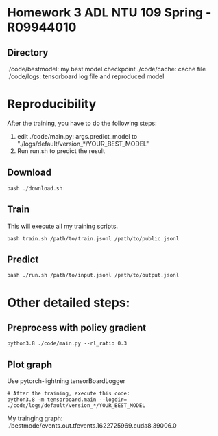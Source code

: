 # Homework 3 ADL NTU 109 Spring - R09944010

## Directory
./code/bestmodel: my best model checkpoint
./code/cache: cache file 
./code/logs: tensorboard log file and reproduced model

# Reproducibility
After the training, you have to do the following steps:
1. edit ./code/main.py:  args.predict_model to "./logs/default/version_*/YOUR_BEST_MODEL"
2. Run run.sh to predict the result


## Download
```shell
bash ./download.sh
```

## Train
This will execute all my training scripts.
```shell
bash train.sh /path/to/train.jsonl /path/to/public.jsonl
```

## Predict
```shell
bash ./run.sh /path/to/input.jsonl /path/to/output.jsonl
```


# Other detailed steps:

## Preprocess with policy gradient
```shell
python3.8 ./code/main.py --rl_ratio 0.3
```

## Plot graph
Use pytorch-lightning tensorBoardLogger
```shell
# After the training, execute this code:
python3.8 -m tensorboard.main --logdir= ./code/logs/default/version_*/YOUR_BEST_MODEL
```
My trainging graph:
./bestmode/events.out.tfevents.1622725969.cuda8.39006.0


